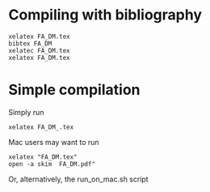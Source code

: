# Compiling with bibliography

    xelatex FA_DM.tex 
    bibtex FA_DM
    xelatec FA_DM.tex
    xelatex FA_DM.tex 

# Simple compilation 
Simply run 

    xelatex FA_DM_.tex

Mac users may want to run 

    xelatex "FA_DM.tex"
    open -a skim  FA_DM.pdf"

Or, alternatively, the run_on_mac.sh script
